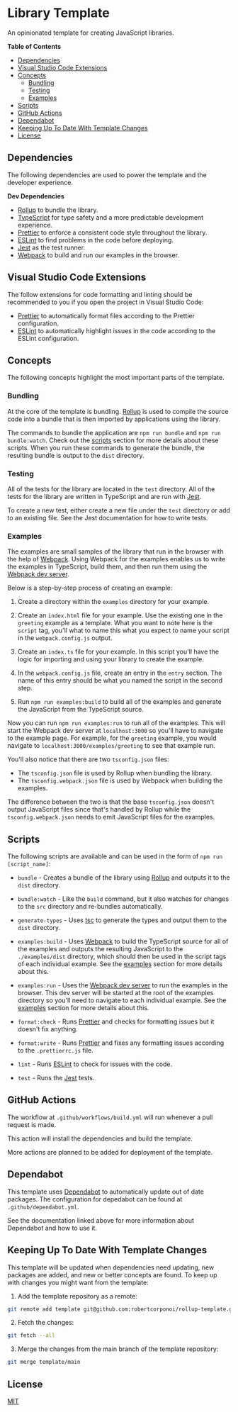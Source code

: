 # Library Template 

An opinionated template for creating JavaScript libraries.

**Table of Contents**

- [Dependencies](#dependencies)
- [Visual Studio Code Extensions](#visual-studio-code-extensions)
- [Concepts](#concepts)
    - [Bundling](#bundling)
    - [Testing](#testing)
    - [Examples](#examples)
- [Scripts](#scripts)
- [GitHub Actions](#github-actions)
- [Dependabot](#dependabot)
- [Keeping Up To Date With Template Changes](#keeping-up-to-date-with-template-changes)
- [License](#license)

## Dependencies 

The following dependencies are used to power the template and the developer experience.

**Dev Dependencies**

- [Rollup](https://rollupjs.org/guide/en/) to bundle the library.
- [TypeScript](https://www.typescriptlang.org/) for type safety and a more predictable development experience.
- [Prettier](https://prettier.io/) to enforce a consistent code style throughout the library.
- [ESLint](https://eslint.org/) to find problems in the code before deploying.
- [Jest](https://jestjs.io/) as the test runner.
- [Webpack](https://webpack.js.org/) to build and run our examples in the browser.

## Visual Studio Code Extensions

The follow extensions for code formatting and linting should be recommended to you if you open the project in Visual Studio Code:

- [Prettier](https://marketplace.visualstudio.com/items?itemName=esbenp.prettier-vscode) to automatically format files according to the Prettier configuration.
- [ESLint](https://marketplace.visualstudio.com/items?itemName=dbaeumer.vscode-eslint) to automatically highlight issues in the code according to the ESLint configuration.

## Concepts

The following concepts highlight the most important parts of the template.

### Bundling

At the core of the template is bundling. [Rollup](https://rollupjs.org/guide/en/) is used to compile the source code into a bundle that is then imported by applications using the library.

The commands to bundle the application are `npm run bundle` and `npm run bundle:watch`. Check out the [scripts](#scripts) section for more details about these scripts. When you run these commands to generate the bundle, the resulting bundle is output to the `dist` directory.

### Testing

All of the tests for the library are located in the `test` directory. All of the tests for the library are written in TypeScript and are run with [Jest](https://jestjs.io/).

To create a new test, either create a new file under the `test` directory or add to an existing file. See the Jest documentation for how to write tests.

### Examples

The examples are small samples of the library that run in the browser with the help of [Webpack](https://webpack.js.org/). Using Webpack for the examples enables us to write the examples in TypeScript, build them, and then run them using the [Webpack dev server](https://webpack.js.org/configuration/dev-server/).

Below is a step-by-step process of creating an example:

1. Create a directory within the `examples` directory for your example.

2. Create an `index.html` file for your example. Use the existing one in the `greeting` example as a template. What you want to note here is the `script` tag, you'll what to name this what you expect to name your script in the `webpack.config.js` output.

3. Create an `index.ts` file for your example. In this script you'll have the logic for importing and using your library to create the example.

4. In the `webpack.config.js` file, create an entry in the `entry` section. The name of this entry should be what you named the script in the second step.

5. Run `npm run examples:build` to build all of the examples and generate the JavaScript from the TypeScript source.

Now you can run `npm run examples:run` to run all of the examples. This will start the Webpack dev server at `localhost:3000` so you'll have to navigate to the example page. For example, for the `greeting` example, you would navigate to `localhost:3000/examples/greeting` to see that example run.

You'll also notice that there are two `tsconfig.json` files:

- The `tsconfig.json` file is used by Rollup when bundling the library.
- The `tsconfig.webpack.json` file is used by Webpack when building the examples.

The difference between the two is that the base `tsconfig.json` doesn't output JavaScript files since that's handled by Rollup while the `tsconfig.webpack.json` needs to emit JavaScript files for the examples.

## Scripts

The following scripts are available and can be used in the form of `npm run [script_name]`:

- `bundle` - Creates a bundle of the library using [Rollup](https://rollupjs.org/guide/en/) and outputs it to the `dist` directory.

- `bundle:watch` - Like the `build` command, but it also watches for changes to the `src` directory and re-bundles automatically.

- `generate-types` - Uses [tsc](https://www.typescriptlang.org/docs/handbook/compiler-options.html) to generate the types and output them to the `dist` directory.

- `examples:build` - Uses [Webpack](https://webpack.js.org/) to build the TypeScript source for all of the examples and outputs the resulting JavaScript to the `./examples/dist` directory, which should then be used in the script tags of each individual example. See the [examples](#examples) section for more details about this.

- `examples:run` - Uses the [Webpack dev server](https://webpack.js.org/configuration/dev-server/) to run the examples in the browser. This dev server will be started at the root of the examples directory so you'll need to navigate to each individual example. See the [examples](#examples) section for more details about this.

- `format:check` - Runs [Prettier](https://prettier.io/) and checks for formatting issues but it doesn't fix anything.

- `format:write` - Runs [Prettier](https://prettier.io/) and fixes any formatting issues according to the `.prettierrc.js` file.

- `lint` - Runs [ESLint](https://eslint.org/) to check for issues with the code.

- `test` - Runs the [Jest](https://jestjs.io/) tests.

## GitHub Actions

The workflow at `.github/workflows/build.yml` will run whenever a pull request is made.

This action will install the dependencies and build the template.

More actions are planned to be added for deployment of the template.

## Dependabot

This template uses [Dependabot](https://docs.github.com/en/code-security/dependabot/dependabot-version-updates/configuring-dependabot-version-updates) to automatically update out of date packages. The configuration for depedabot can be found at `.github/dependabot.yml`.

See the documentation linked above for more information about Dependabot and how to use it.

## Keeping Up To Date With Template Changes

This template will be updated when dependencies need updating, new packages are added, and new or better concepts are found. To keep up with changes you might want from the template:

1. Add the template repository as a remote:

```sh
git remote add template git@github.com:robertcorponoi/rollup-template.git
```

2. Fetch the changes:

```sh
git fetch --all
```

3. Merge the changes from the main branch of the template repository:

```sh
git merge template/main
```

## License

[MIT](./LICENSE)
